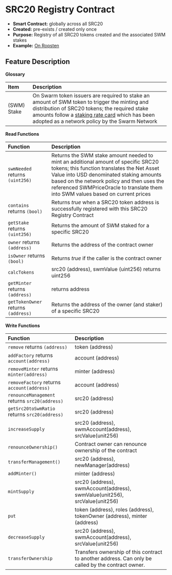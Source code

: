 # SRC20 Registry Contract

* **Smart Contract:** globally across all SRC20
* **Created:** pre-exists / created only once
* **Purpose:** Registry of all SRC20 tokens created and the associated SWM stakes
* **Example:**  [On Ropsten](https://ropsten.etherscan.io/address/0xf37fdada55b07838cb865d9f2a9d449109eb9521#code)  

## Feature Description

**Glossary**

| Item | Description |
| :--- | :--- |
| (SWM\) Stake | On Swarm token issuers are required to stake an amount of SWM token to trigger the minting and distribution of SRC20 tokens; the required stake amounts follow a [staking rate card](https://docs.swarm.fund/SWM_Issuance_Staking_Rate_Card.png) which has been adopted as a network policy by the Swarm Network |

**Read Functions**

| Function | Description |
| :--- | :--- |
| `swmNeeded` returns `(uint256)` | Returns the SWM stake amount needed to mint an additional amount of specific SRC20 tokens; this function translates the Net Asset Value into USD denominated staking amounts based on the network policy and then uses the referenced SWMPriceOracle to translate them into SWM values based on current prices |
| `contains` returns `(bool)` | Returns _true_ when a SRC20 token address is successfully registered with this SRC20 Registry Contract |
| `getStake` returns `(uint256)` | Returns the amount of SWM staked for a specific SRC20 |
| `owner` returns `(address)` | Returns the address of the contract owner |
| `isOwner` returns `(bool)` | Returns _true_ if the caller is the contract owner |
| `calcTokens` | src20 (address\), swmValue (uint256\) returns uint256 |
| `getMinter` returns `(address)` | returns address |
| `getTokenOwner` returns `(address)` | Returns the address of the owner (and staker\) of a specific SRC20 |

**Write Functions**

| Function | Description |
| :--- | :--- |
| `remove` returns `(address)` | token (address\) |
| `addFactory` returns `account(address)` | account (address\) |
| `removeMinter` returns `minter(address)` | minter (address\) |
| `removeFactory` returns `account(address)` | account (address\) |
| `renounceManagement` returns `src20(address)` | src20 (address\) |
| `getSrc20toSwmRatio` returns `src20(address)` | src20 (address\) |
| `increaseSupply` | src20 (address\), swmAccount(address\), srcValue(unit256\) |
| `renounceOwnership()` | Contract owner can renounce ownership of the contract |
| `transferManagement()` | src20 (address\), newManager(address\) |
| `addMinter()` | minter (address\) |
| `mintSupply` | src20 (address\), swmAccount(address\), swmValue(unit256\), srcValue(unit256\) |
| `put` | token (address\), roles (address\), tokenOwner (address\), minter (address\) |
| `decreaseSupply` | src20 (address\), swmAccount(address\), srcValue(unit256\) |
| `transferOwnership` | Transfers ownership of this contract to another address. Can only be called by the contract owner. |

